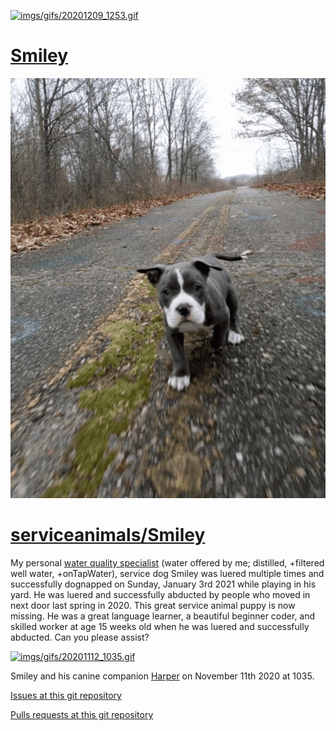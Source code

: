 <link rel="prerender" href="https://serviceanimals.github.io/Smiley/">

[![imgs/gifs/20201209_1253.gif](https://github.com/serviceanimals/Smiley/raw/master/imgs/gifs/20201209_1253.gif)](https://github.com/serviceanimals/Smiley/raw/master/imgs/gifs/20201209_1253.gif)

# [Smiley](https://github.com/serviceanimals/Smiley/)

[![imgs/gifs/20201209_1304.gif](https://github.com/serviceanimals/Smiley/raw/master/imgs/gifs/20201209_1304.gif)](https://github.com/serviceanimals/Smiley/raw/master/imgs/gifs/20201209_1304.gif)

# [serviceanimals/](https://serviceanimals.github.io)[Smiley](https://serviceanimals.github.io/Smiley/)

My personal [water quality specialist](https://serviceanimals.github.io/Smiley/WQS) (water offered by me; distilled, +filtered well water, +onTapWater), service dog Smiley was luered multiple times and successfully dognapped on Sunday, January 3rd 2021 while playing in his yard. He was luered and successfully abducted by people who moved in next door last spring in 2020.  This great service animal puppy is now missing.  He was a great language learner, a beautiful beginner coder, and skilled worker at age 15 weeks old when he was luered and successfully abducted.  Can you please assist?

[![imgs/gifs/20201112_1035.gif](https://github.com/serviceanimals/Smiley/raw/master/imgs/gifs/20201112_1035.gif)](https://github.com/serviceanimals/Smiley/raw/master/imgs/gifs/20201112_1035.gif)

Smiley and his canine companion [Harper](https://serviceanimals.github.io/Harper/) on November 11th 2020 at 1035.

[Issues at this git repository](https://github.com/serviceanimals/Smiley/issues)

[Pulls requests at this git repository](https://github.com/serviceanimals/Smiley/pulls)

<!-- /serviceanimals/Smiley/README.md EOF -->
